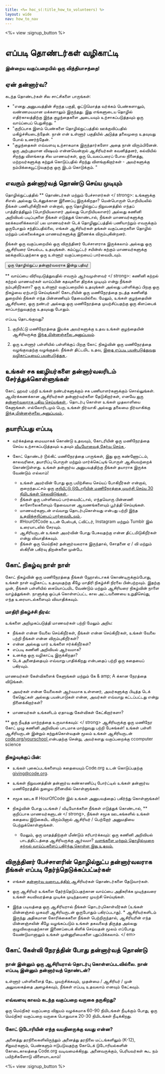 ```yaml
---
title: <%= hoc_s(:title_how_to_volunteers) %>
layout: wide
nav: how_to_nav
---
```

<%= view :signup_button %>

# எப்படி தொண்டர்கள் வழிகாட்டி

### இன்றைய வகுப்பறையில் ஒரு வித்தியாசத்தை!

## ஏன் தன்னார்வ?

கடந்த தொண்டர்கள் சில சாட்சிகளை பாருங்கள்:

- "எனது அனுபவத்தின் சிறந்த பகுதி, ஒட்டுமொத்த வர்க்கம் பெண்களாலும், வண்ணமயமான மக்களாலும் இருந்தது. இது எங்களுடைய தொழில் எதிர்காலத்திற்கு இந்த குழந்தைகளை அடையவும் உற்சாகப்படுத்தவும் ஒரு வாய்ப்பைப் பெறுகிறது. "
- "குறிப்பாக இளம் பெண்களை தொழில்நுட்பத்தில் ஊக்குவிப்பதில் மகிழ்ச்சியடைந்தேன். நான் என் உள்ளூர் பகுதியில் அடுத்த தலைமுறை உதவுவது போல் உணர்ந்தேன். "
- "குழந்தைகள் எவ்வளவு உற்சாகமாக இருந்தார்களோ அதை நான் விரும்பினேன். ஒரு அற்புதமான விஷயம் என்னவென்றால் ஆசிரியர்கள் கவனித்தனர், கல்வியில் சிறந்து விளங்காத சில மாணவர்கள், ஒரு டெவலப்பரைப் போல நினைத்து, மற்றவர்களுக்கு கற்றுக் கொடுப்பதில் சிறந்து விளங்குகிறார்கள் - அவர்களுக்கு நம்பிக்கையூட்டுவதற்கு ஒரு இடம் கொடுக்கும். "

## எவரும் தன்னார்வத் தொண்டு செய்ய முடியும்

தொழில்நுட்பத்தில் ** தொண்டர்கள் மற்றும் பேச்சாளர்கள் </ strong>: உங்களுக்கு சிஎஸ் அல்லது டெக்னுக்கான இணைப்பு இருக்கிறதா? மென்பொருள் பொறியியலில் நீங்கள் பணிபுரிகிறீர்கள் என்றால், ஒரு தொழில்நுட்ப நிறுவனத்தில் எந்தப் பாத்திரத்திலும் (பொறியியலாளர் அல்லது பொறியியலாளர்) அல்லது கணினி அறிவியல் படிப்புகளை நீங்கள் எடுத்துக் கொண்டால், நீங்கள் மாணவர்களுக்கு ஊக்கமளிக்கலாம்! பல மாணவர்கள் டெக் தொழினுட்பத்தில் பணியாற்றும் எவருக்கும் ஒருபோதும் சந்திப்பதில்லை, எங்கள் ஆசிரியர்கள் தங்கள் வகுப்பறைகளை தொழில் மற்றும் பல்கலைக்கழக மாணவர்களுக்கு இணைக்க விரும்புகின்றனர்.</p> 

நீங்கள் ஒரு வகுப்பறையில் ஒரு விருந்தினர் பேச்சாளராக இருக்கலாம் அல்லது ஒரு ஆசிரியரை செயல்பட உதவுங்கள். கம்ப்யூட்டர் சயின்ஸ் கற்கும் மாணவர்களுக்கு ஊக்குவிப்பதற்காக ஒரு உள்ளூர் வகுப்பறையைப் பார்வையிடவும்.

<button>ஒரு தொழில்நுட்ப தன்னார்வலராக இன்று பதிவு!</button></p> 

** வாய்ப்பை விரிவுபடுத்துவதில் எவரும் ஆர்வமுள்ளவர் </ strong>: கணினி கற்றல் கற்றல் மாணவர்கள் வாய்ப்பின் கதவுகளை திறக்க முடியும் என்று நீங்கள் நம்புகிறீர்களா? ஒரு உள்ளூர் வகுப்பறையில் உதவுங்கள் அல்லது பள்ளிக்குப் பிறகு ஒரு நிகழ்வை ஏற்பாடு செய்யுங்கள்! கோடரியின் ஒரு மணிநேரத்தை நடத்த கணினித் துறையில் நீங்கள் எந்த பின்னணியும் தேவையில்லை. மேலும், உங்கள் குழந்தையின் ஆசிரியரை, ஒரு நண்பர் அல்லது ஒரு மணிநேரத்தை முயற்சிப்பதற்கு ஒரு கிளப்பைக் காப்பாற்றுவதற்கு உதவுவது போதும்.</p> 

எப்படி தொடங்குவது?

1. குறியீட்டு மணிநேரத்தை இயக்க அவர்களுக்கு உதவ உங்கள் குழந்தையின் ஆசிரியருக்கு [இந்த மின்னஞ்சலை அனுப்பவும்](<%= resolve_url('/promote/resources#help-schools') %>).

2. ஒரு உள்ளூர் பள்ளியில் பள்ளிக்குப் பிறகு கோட் நிகழ்வின் ஒரு மணிநேரத்தை வழங்குவதற்கு வழங்குதல். நீங்கள் திட்டமிட உதவ, [ இதை எப்படி பயன்படுத்துவது வழிகாட்டியைப் பயன்படுத்துக ](<%= resolve_url('/how-to') %>).

## உங்கள் சக ஊழியர்களை தன்னார்வலரிடம் சேர்த்துக்கொள்ளுங்கள்

கோட் ஹவர் பற்றி உங்கள் நண்பர்களுக்கும் சக பணியாளர்களுக்கும் சொல்லுங்கள். ஆயிரக்கணக்கான ஆசிரியர்கள் தன்னார்வர்களை தேடுகிறார்கள், எனவே [ ஒரு தன்னார்வலராக பதிவு செய்யுங்கள் ](https://code.org/volunteer). தொடர்பு கொள்ள உங்கள் முதலாளியை கேளுங்கள். எல்லோரிடமும் பெற, உங்கள் நிர்வாகி அல்லது தலைமை நிர்வாகிக்கு [ இந்த மின்னஞ்சலை அனுப்பவும் ](<%= resolve_url('/promote/resources#sample-email') %>).

## தயாரிப்பது எப்படி

- வர்க்கத்தை மையமாகக் கொண்டு உதவவும், கோடரியின் ஒரு மணிநேரத்தை செய்ய உற்சாகப்படுத்தவும் உதவும் [ வீடியோவைத் தேர்வு செய்க ](<%= resolve_url('/promote/resources#videos') %>).
-  கோட் தொண்டர் டூல்கிட் மணிநேரத்தை பாருங்கள், இது ஒரு கண்ணோட்டம், காலவரிசை, தயாரிப்பு பொருள் மற்றும் மார்க்கெட்டிங் பொருள் ஆகியவற்றைக் கொண்டுள்ளது. உங்கள் தன்னார்வ அனுபவத்திற்கு நீங்கள் தயாராக இருக்க வேண்டும் எல்லாம்!</li> 
    
    - உங்கள் அமர்வின் போது ஒரு பயிற்சியை செய்யப் போகிறீர்கள் என்றால், குறைந்தபட்சம் ஒரு [ குறியீட்டு டுடோரியின் மணிநேரத்தை முயற்சி செய்ய 30 நிமிடங்கள் செலவிடுங்கள் ](<%= resolve_url('learn') %>).
    - நீங்கள் ஒரு பள்ளியைப் பார்வையிட்டால், எந்தவொரு பின்னணி காசோலைகளையும் தேவையான ஆவணங்களையும் பூர்த்தி செய்யுங்கள்.
    - மாணவர்களுடன் எவ்வாறு தொடர்புகொள்வது என்பது பற்றி [ இந்த உதவிக்குறிப்பைப் பார்வையிடவும் ](https://code.org/files/CSTT_Volunteers.pdf).
    - #HourOfCode உடன் பேஸ்புக், ட்விட்டர், Instagram மற்றும் Tumblr இல் உரையாடலில் சேரவும்.
    - ஆசிரியருடன் உங்கள் அமர்வின் போது பேசுவதற்கு என்ன திட்டமிடுகிறீர்கள் என்று விவாதிக்கவும்.
    - நீங்கள் ஒரு மெய்நிகர் தன்னார்வலராக இருந்தால், சோதனை ஏ / வி மற்றும் ஸ்கிரீன் பகிர்வு திறன்களை முன்பே.</ul> 
    
    ## கோட் நிகழ்வு நாள் நாள்
    
    கோட் நிகழ்வின் ஒரு மணிநேரத்தை நீங்கள் ஹோஸ்டாகக் கொண்டிருக்கும்போது, உங்கள் நாள் வழிகாட்ட உதவுவதற்கு கீழே மாதிரி நிகழ்ச்சி நிரலை பின்பற்றவும். இதற்கு முன், நீங்கள் பள்ளியில் கையொப்பமிட வேண்டும் மற்றும் ஆசிரியரை நிகழ்வின் நாளை வாழ்த்துங்கள். நாளுக்கு ஒப்புக் கொள்ளப்பட்ட கால அட்டவணையை உறுதிசெய்து, எந்த உரையாடல்களையும் விவாதிக்கவும்.
    
    ### **மாதிரி நிகழ்ச்சி நிரல்:**
    
    உங்களை அறிமுகப்படுத்தி மாணவர்கள் பற்றி மேலும் அறிய: </ul>
    
    - நீங்கள் என்ன வேலை செய்கிறீர்கள், நீங்கள் என்ன செய்கிறீர்கள், உங்கள் வேலை பற்றி நீங்கள் என்ன விரும்புகிறீர்கள்?
    - என்ன அல்லது யார் உங்களை ஈர்க்கிறீர்கள்?
    - எப்படி கணினி அறிவியல் ஆர்வமாக?
    - உனக்கு ஒரு வழிகாட்டி இருக்கிறதா?
    - டெக் அனைத்தையும் எவ்வாறு பாதிக்கிறது என்பதைப் பற்றி ஒரு கதையைப் பகிரவும்.
      
    மாணவர்கள் கேள்விகளைக் கேளுங்கள் மற்றும் கே & amp; A க்கான நேரத்தை விடுங்கள்.</br> 
    
    - அவர்கள் என்ன வேலைகள் ஆர்வமாக உள்ளனர், அவர்களுக்கு பிடித்த டெக் கேஜெட்கள் அல்லது பயன்பாடுகள் என்ன, அவர்கள் எவ்வாறு கட்டப்பட்டது என்று நினைக்கிறார்கள்? 
    - மாணவர்கள் உங்களிடம் ஏதாவது கேள்விகள் கேட்கிறார்களா?</ul></td> </tr> 
        ** ஒரு நீடித்த மாற்றத்தை உருவாக்கவும்: </ strong> ஆசிரியருக்கு ஒரு மணிநேர கோட் முழு கணினி அறிவியல் பாடமாக மாற்றுவது பற்றி பேசுங்கள்! உங்கள் பள்ளி ஆசிரியருடன் இன்றும் கற்றுக்கொள்வதன் மூலம் உங்கள் ஆசிரியருடன் [ code.org/yourschool ](https://code.org/yourschool) என்பதற்கு சென்று, அவர்களது வகுப்பறைக்கு ccomputer science</td> </tr> </tbody> </table> 
        
        ### **நிகழ்வுக்குப் பின்:**
        
        - உங்கள் புகைப்படங்களையும் கதையையும் Code.org உடன் கொடுப்பதற்கு giving@code.org.
        - உங்கள் நிறுவனத்தின் தன்னார்வ கண்காணிப்பு போர்ட்டில் உங்கள் தன்னார்வ மணிநேரத்தில் நுழைய நினைவில் கொள்ளுங்கள்.
        - சமூக ஊடக # HourOfCode இல் உங்கள் அனுபவத்தைப் பகிர்ந்து கொள்ளுங்கள்!
        - நிகழ்வின் போது படங்கள் / வீடியோக்களை நீங்கள் எடுத்துக் கொண்டால், ** குறிப்பாக மாணவர்களுடன் </ strong>, நீங்கள் சமூக ஊடகங்களில் உங்கள் கதையை இடுகையிட விரும்பினால் ஆசிரியர் / பெற்றோர் அனுமதியை பெற்றுக்கொள்ளுங்கள்.</li> 
            
            - மேலும், ஒரு மாதத்திற்குள் மீண்டும் சரிபார்க்கவும்: ஒரு கணினி அறிவியல் பாடத்திட்டத்தை ஆசிரியருக்கு ஆர்வமா? [ வளங்களை மற்றும் தொழில்முறை கற்றல் வாய்ப்புகளைப் பகிர்ந்து கொள்ள இது உதவும். ](https://code.org/yourschool)</ul> 
            
            ## விருந்தினர் பேச்சாளரின் தொழில்நுட்ப தன்னார்வலராக நீங்கள் எப்படி தேர்ந்தெடுக்கப்பட்டீர்கள்
            
            - எங்கள் [ தன்னார்வ வரைபடத்தில் ](https://code.org/volunteer/local) ஆசிரியர்கள் தொண்டர்களை தேடுவார்கள்.
            - ஒரு ஆசிரியர் உங்களை தேர்ந்தெடுப்பதற்கான வாய்ப்பை அதிகரிக்க முடிந்தவரை உங்கள் சுயவிவரத்தை முடிக்க முடிந்தவரை முயற்சி செய்யுங்கள்.
            - இந்த படிவத்தை ஒரு ஆசிரியரால் நீங்கள் தொடர்புகொள்வீர்கள் (உங்கள் மின்னஞ்சல் முகவரி ஆசிரியருடன் ஒருபோதும் பகிரப்படாது). * ஆசிரியர்களிடம் இருந்து அதிகமான கோரிக்கைகளை நீங்கள் பெற்றிருந்தால், ஆசிரியரின் எந்த மின்னஞ்சலின் கீழே வழங்கப்படும் உங்கள் தகவலைத் திருத்த அல்லது குழுவிலகுவதற்கான இணைப்பைக் கிளிக் செய்வதன் மூலம் எப்போது வேண்டுமானாலும் உங்கள் முன்னுரிமைகளை புதுப்பிக்கலாம். </ em></li> </ul> 
                
                ## கோட் கேள்வி நேரத்தின் போது தன்னார்வத் தொண்டு
                
                ### **நான் இன்னும் ஒரு ஆசிரியரால் தொடர்பு கொள்ளப்படவில்லை. நான் எப்படி இன்னும் தன்னார்வத் தொண்டன்?**
                
                உள்ளூர் பள்ளிகளைத் தேட முயற்சிக்கவும், முதன்மை / ஆசிரியர் / முன் அலுவலகத்தை அழைக்கவும், நீங்கள் எப்படி உதவலாம் எனவும் கேட்கவும்.
                
                ### **எவ்வளவு காலம் கடந்த வகுப்பறை வருகை தருகிறது?**
                
                ஒரு மெய்நிகர் வகுப்பறை விஜயம் வழக்கமாக 60-90 நிமிடங்கள் நீடிக்கும் போது, ஒரு மெய்நிகர் வகுப்பறை வருகை பொதுவாக 20-30 நிமிடங்கள் நீடிக்கிறது.
                
                ### **கோட் டுடோரியின் எந்த வயதினருக்கு வயது என்ன?**
                
                அனைத்து தரநிலைகளிலிருந்தும் அனைத்து தரநிலை மட்டங்களிலும் (K-12), சிறுவர்களும், பெண்களும் ஈடுபடுவதற்கு கோடெக் டுடோரியல்களின் கோடைகாலத்தை Code.org வடிவமைக்கிறது. அனைவருக்கும், பெரியவர்கள் கூட நம் பயிற்சிகளோடு விளையாடலாம்!
                
                <%= view :signup_button %>
